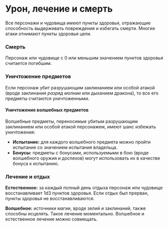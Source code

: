 # Урон, лечение и смерть

Все персонажи и чудовища имеют пункты здоровья, отражающие способность выдерживать повреждения и избегать смерти. Многие атаки отнимают пункты здоровья цели.

### Смерть

Персонаж или чудовище с 0 или меньшим значением пунктов здоровья считается погибшим.

### Уничтожение предметов

Если персонаж убит разрушающим заклинанием или особой атакой (вроде заклинания _разряд молнии_ или дыханием дракона), то все его предметы считаются уничтоженными.

#### Уничтожение волшебных предметов

Волшебные предметы, переносимые убитым разрушающим заклинанием или особой атакой персонажем, имеют шанс избежать уничтожения:

-   **Испытание:** для каждого волшебного предмета можно пройти испытание со значением испытания владельца.
-   **Бонусы:** предметы с бонусами, используемыми в бою (вроде волшебного оружия и доспехов) могут использовать их в качестве бонуса к испытанию.

### Лечение и отдых

**Естественное:** за каждый полный день отдыха персонаж или чудовище восстанавливает 1d3 пунктов здоровья. Если отдых был прерван, пункты здоровья не восстанавливаются.

**Волшебное:** источники магии, вроде зелий и заклинаний, также способны исцелять. Такое лечение моментально. Волшебное и естественное лечение можно совмещать.
